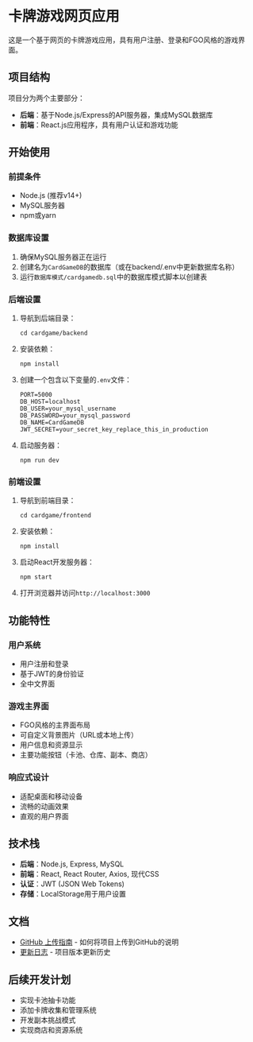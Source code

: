 # 卡牌游戏网页应用

这是一个基于网页的卡牌游戏应用，具有用户注册、登录和FGO风格的游戏界面。

## 项目结构

项目分为两个主要部分：
- **后端**：基于Node.js/Express的API服务器，集成MySQL数据库
- **前端**：React.js应用程序，具有用户认证和游戏功能

## 开始使用

### 前提条件

- Node.js (推荐v14+)
- MySQL服务器
- npm或yarn

### 数据库设置

1. 确保MySQL服务器正在运行
2. 创建名为`CardGameDB`的数据库（或在backend/.env中更新数据库名称）
3. 运行`数据库模式/cardgamedb.sql`中的数据库模式脚本以创建表

### 后端设置

1. 导航到后端目录：
   ```
   cd cardgame/backend
   ```

2. 安装依赖：
   ```
   npm install
   ```

3. 创建一个包含以下变量的`.env`文件：
   ```
   PORT=5000
   DB_HOST=localhost
   DB_USER=your_mysql_username
   DB_PASSWORD=your_mysql_password
   DB_NAME=CardGameDB
   JWT_SECRET=your_secret_key_replace_this_in_production
   ```

4. 启动服务器：
   ```
   npm run dev
   ```

### 前端设置

1. 导航到前端目录：
   ```
   cd cardgame/frontend
   ```

2. 安装依赖：
   ```
   npm install
   ```

3. 启动React开发服务器：
   ```
   npm start
   ```

4. 打开浏览器并访问`http://localhost:3000`

## 功能特性

### 用户系统
- 用户注册和登录
- 基于JWT的身份验证
- 全中文界面

### 游戏主界面
- FGO风格的主界面布局
- 可自定义背景图片（URL或本地上传）
- 用户信息和资源显示
- 主要功能按钮（卡池、仓库、副本、商店）

### 响应式设计
- 适配桌面和移动设备
- 流畅的动画效果
- 直观的用户界面

## 技术栈

- **后端**：Node.js, Express, MySQL
- **前端**：React, React Router, Axios, 现代CSS
- **认证**：JWT (JSON Web Tokens)
- **存储**：LocalStorage用于用户设置

## 文档

- [GitHub 上传指南](./GITHUB_GUIDE.md) - 如何将项目上传到GitHub的说明
- [更新日志](./CHANGELOG.md) - 项目版本更新历史

## 后续开发计划

- 实现卡池抽卡功能
- 添加卡牌收集和管理系统
- 开发副本挑战模式
- 实现商店和资源系统 